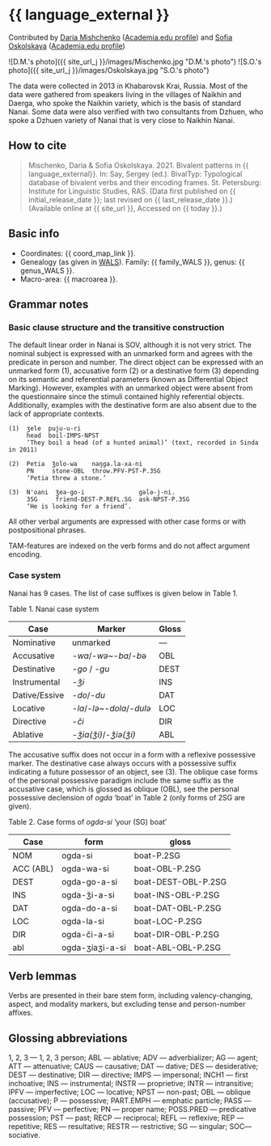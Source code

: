 # {{ language_external }}
Contributed by [Daria Mishchenko](https://iling.spb.ru/persons/mischenko-darya-fedorovna) ([Academia.edu profile](https://iling-spb.academia.edu/DariaMishchenko)) and [Sofia Oskolskaya](https://www.iling.spb.ru/persons/oskolskaya-sofya-alekseevna) ([Academia.edu profile](https://iling-spb.academia.edu/SonyaOskolskaya))

![D.M.'s photo]({{ site_url_j }}/images/Mischenko.jpg "D.M.'s photo") ![S.O.'s photo]({{ site_url_j }}/images/Oskolskaya.jpg "S.O.'s photo")

The data were collected in 2013 in Khabarovsk Krai, Russia. Most of the data were gathered from speakers living in the villages of Naikhin and Daerga, who spoke the Naikhin variety, which is the basis of standard Nanai. Some data were also verified with two consultants from Dzhuen, who spoke a Dzhuen variety of Nanai that is very close to Naikhin Nanai.

## How to cite
> Mischenko, Daria & Sofia Oskolskaya. 2021. Bivalent patterns in {{ language_external}}. 
> In: Say, Sergey (ed.). BivalTyp: Typological database of bivalent verbs and their encoding frames. 
> St. Petersburg: Institute for Linguistic Studies, RAS. 
> (Data first published on {{ initial_release_date }}; 
> last revised on {{ last_release_date }}.) (Available online at {{ site_url }}, 
> Accessed on {{ today }}.)

## Basic info
- Coordinates: {{ coord_map_link }}.
- Genealogy (as given in [WALS](https://wals.info/)). Family: {{ family_WALS }}, genus: {{ genus_WALS }}.
- Macro-area: {{ macroarea }}.

## Grammar notes

### Basic clause structure and the transitive construction

The default linear order in Nanai is SOV, although it is not very strict. The nominal subject is expressed with an unmarked form and agrees with the predicate in person and number. The direct object can be expressed with an unmarked form (1), accusative form (2) or a destinative form (3) depending on its semantic and referential parameters (known as Differential Object Marking). However, examples with an unmarked object were absent from the questionnaire since the stimuli contained highly referential objects. Additionally, examples with the destinative form are also absent due to the lack of appropriate contexts.

```
(1)  ʒele  puju-u-ri
     head  boil-IMPS-NPST
     ‘They boil a head (of a hunted animal)’ (text, recorded in Sinda in 2011)

(2)  Petia  ǯolo-wa    naŋga.la-xa-ni
     PN     stone-OBL  throw.PFV-PST-P.3SG
     ‘Petia threw a stone.’

(3)  N'oani  ǯea-go-i               gələ-j-ni.
     3SG     friend-DEST-P.REFL.SG  ask-NPST-P.3SG
     ‘He is looking for a friend’.

```

All other verbal arguments are expressed with other case forms or with postpositional phrases.

TAM-features are indexed on the verb forms and do not affect argument encoding.

### Case system

Nanai has 9 cases. The list of case suffixes is given below in Table 1.

Table 1. Nanai case system

<div class="before-table"></div>

|      Case            |      Marker                        |      Gloss     |
|----------------------|------------------------------------|----------------|
|     Nominative       |     unmarked                       |     —          |
|     Accusative       |     -*wa*/-*wə*~-*ba*/-*b*ə        |     OBL        |
|     Destinative      |     -*go* / -*gu*                  |     DEST       |
|     Instrumental     |     -*ǯi*                          |     INS        |
|     Dative/Essive    |     -*do*/-*du*                    |     DAT        |
|     Locative         |     -*la*/-*lə*~-*dola*/-*dulə*    |     LOC        |
|     Directive        |     -*či*                          |     DIR        |
|     Ablative         |     -*ǯia(ǯi)*/-*ǯiə(ǯi)*          |     ABL        |

The accusative suffix does not occur in a form with a reflexive possessive marker. The destinative case always occurs with a possessive suffix indicating a future possessor of an object, see (3). The oblique case forms of the personal possessive paradigm include the same suffix as the accusative case, which is glossed as oblique (OBL), see the personal possessive declension of *ogda* ‘boat’ in Table 2 (only forms of 2SG are given).

Table 2. Case forms of *ogda-si* ‘your (SG) boat’

<div class="before-table"></div>

|     Case         |     form               |     gloss                  |
|------------------|------------------------|----------------------------|
|     NOM          |     ogda-si            |     boat-P.2SG             |
|     ACC (ABL)    |     ogda-wa-si         |     boat-OBL-P.2SG         |
|     DEST         |     ogda-go-a-si       |     boat-DEST-OBL-P.2SG    |
|     INS          |     ogda-ǯi-a-si       |     boat-INS-OBL-P.2SG     |
|     DAT          |     ogda-do-a-si       |     boat-DAT-OBL-P.2SG     |
|     LOC          |     ogda-la-si         |     boat-LOC-P.2SG         |
|     DIR          |     ogda-či-a-si       |     boat-DIR-OBL-P.2SG     |
|     abl          |     ogda-ʒiaʒi-a-si    |     boat-ABL-OBL-P.2SG     |

## Verb lemmas
Verbs are presented in their bare stem form, including valency-changing, aspect, and modality markers, but excluding tense and person-number affixes.

## Glossing abbreviations
1, 2, 3 — 1, 2, 3 person; ABL — ablative; ADV — adverbializer; AG — agent; ATT — attenuative; CAUS — causative; DAT — dative; DES — desiderative; DEST — destinative;  DIR — directive; IMPS — impersonal; INCH1 — first inchoative; INS — instrumental; INSTR — proprietive; INTR — intransitive; IPFV — imperfective; LOC — locative; NPST — non-past;  OBL — oblique (accusative); P — possessive; PART.EMPH — emphatic particle; PASS — passive; PFV — perfective; PN — proper name;  POSS.PRED — predicative possession; PST — past; RECP — reciprocal; REFL — reflexive; REP — repetitive; RES — resultative; RESTR — restrictive; SG — singular; SOC— sociative.
